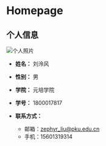 # Homepage

## 个人信息

![个人照片](Homepage/个人照片.jpg)

- **姓名：** 刘泠风

- **性别：** 男

- **学院：** 元培学院

- **学号：** 1800017817

- **联系方式：**
  - 邮箱：zephyr_liu@pku.edu.cn
  - 手机：15601319314
